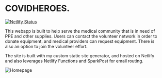 # COVIDHEROES.

[![Netlify Status](https://api.netlify.com/api/v1/badges/6aa9b0c4-c702-4f17-98c6-06525fc78fd7/deploy-status)](https://app.netlify.com/sites/covid-heroes/deploys)

This webapp is built to help serve the medical community that is in need of PPE and other supplies. Users can contact the volunteer network in order to donate equipment, and medical providers can request equipment. There is also an option to join the volunteer effort.

The site is built with my custom static site generator, and hosted on Netlify and also leverages Netlify Functions and SparkPost for email routing.

![Homepage](https://imgur.com/b3np1aW.png)
